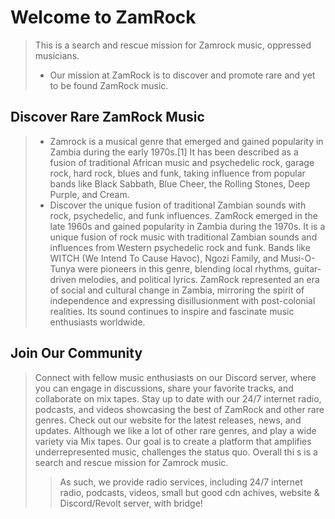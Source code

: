 # Welcome to ZamRock

> This is a search and rescue mission for Zamrock music, oppressed musicians. 
> * Our mission at ZamRock is to discover and promote rare and yet to be found ZamRock music. 
>> 


## Discover Rare ZamRock Music

> * Zamrock is a musical genre that emerged and gained popularity in Zambia during the early 1970s.[1] It has been described as a fusion of traditional African music and psychedelic rock, garage rock, hard rock, blues and funk, taking influence from popular bands like Black Sabbath, Blue Cheer, the Rolling Stones, Deep Purple, and Cream.
> * Discover the unique fusion of traditional Zambian sounds with rock, psychedelic, and funk influences. ZamRock emerged in the late 1960s and gained popularity in Zambia during the 1970s. It is a unique fusion of rock music with traditional Zambian sounds and influences from Western psychedelic rock and funk. Bands like WITCH (We Intend To Cause Havoc), Ngozi Family, and Musi-O-Tunya were pioneers in this genre, blending local rhythms, guitar-driven melodies, and political lyrics. ZamRock represented an era of social and cultural change in Zambia, mirroring the spirit of independence and expressing disillusionment with post-colonial realities. Its sound continues to inspire and fascinate music enthusiasts worldwide.

## Join Our Community

> Connect with fellow music enthusiasts on our Discord server, where you can engage in discussions, share your favorite tracks, and collaborate on mix tapes. Stay up to date with our 24/7 internet radio, podcasts, and videos showcasing the best of ZamRock and other rare genres. Check out our website for the latest releases, news, and updates.
> Although we like a lot of other rare genres, and play a wide variety via Mix tapes.  Our goal is to create a platform that amplifies underrepresented music, challenges the status quo. Overall thi s is a search and rescue mission for Zamrock music.
>> As such, we provide radio services, including 24/7 internet radio, podcasts, videos, small but good cdn achives, website & Discord/Revolt server, with bridge!

